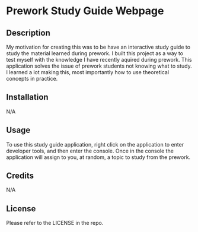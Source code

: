 # Prework Study Guide Webpage

## Description

My motivation for creating this was to be have an interactive study guide to study the material learned during prework. I built this project as a way to test myself with the knowledge I have recently aquired during prework. This application solves the issue of prework students not knowing what to study. I learned a lot making this, most importantly how to use theoretical concepts in practice.

## Installation

N/A

## Usage

To use this study guide application, right click on the application to enter developer tools, and then enter the console. Once in the console the application will assign to you, at random, a topic to study from the prework.

## Credits

N/A

## License

Please refer to the LICENSE in the repo.